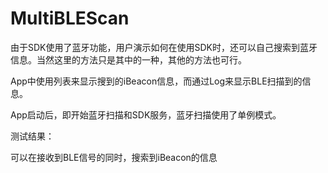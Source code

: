 # MultiBLEScan

由于SDK使用了蓝牙功能，用户演示如何在使用SDK时，还可以自己搜索到蓝牙信息。当然这里的方法只是其中的一种，其他的方法也可行。

App中使用列表来显示搜到的iBeacon信息，而通过Log来显示BLE扫描到的信息。

App启动后，即开始蓝牙扫描和SDK服务，蓝牙扫描使用了单例模式。

测试结果：

可以在接收到BLE信号的同时，搜索到iBeacon的信息
